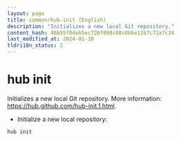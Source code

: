```yaml
---
layout: page
title: common/hub-init (English)
description: "Initializes a new local Git repository."
content_hash: 46b55f0deb5ec720f890c08c0b6e11b7c72a7c34
last_modified_at: 2024-01-30
tldri18n_status: 2
---
```

# hub init

Initializes a new local Git repository.
More information: <https://hub.github.com/hub-init.1.html>.

- Initialize a new local repository:

`hub init`
